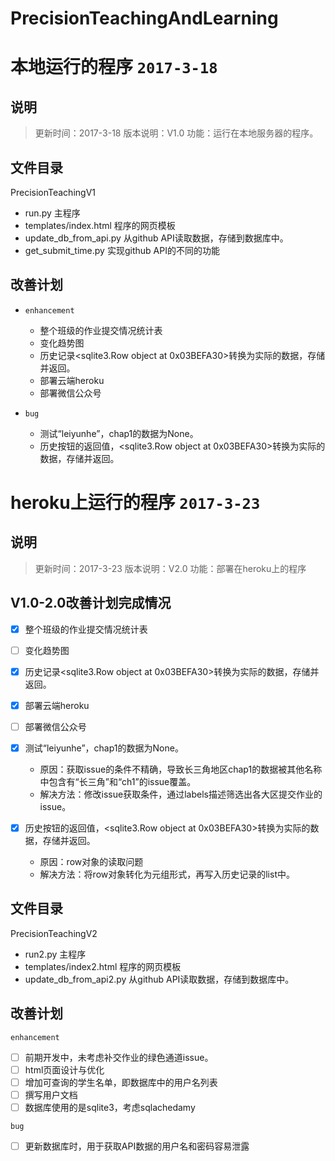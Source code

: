 # PrecisionTeachingAndLearning


# 本地运行的程序 ```2017-3-18```

## 说明

> 更新时间：2017-3-18
> 版本说明：V1.0
> 功能：运行在本地服务器的程序。


## 文件目录



PrecisionTeachingV1

+ run.py 主程序
+ templates/index.html 程序的网页模板
+ update_db_from_api.py 从github API读取数据，存储到数据库中。
+ get_submit_time.py 实现github API的不同的功能

## 改善计划

+ ```enhancement```

    - 整个班级的作业提交情况统计表
    - 变化趋势图
    - 历史记录<sqlite3.Row object at 0x03BEFA30>转换为实际的数据，存储并返回。
    - 部署云端heroku
    - 部署微信公众号

+ ```bug``` 

    - 测试“leiyunhe”，chap1的数据为None。
    - 历史按钮的返回值，<sqlite3.Row object at 0x03BEFA30>转换为实际的数据，存储并返回。


# heroku上运行的程序 ```2017-3-23```

## 说明

> 更新时间：2017-3-23
> 版本说明：V2.0
> 功能：部署在heroku上的程序

## V1.0-2.0改善计划完成情况

- [x] 整个班级的作业提交情况统计表
- [ ] 变化趋势图
- [x] 历史记录<sqlite3.Row object at 0x03BEFA30>转换为实际的数据，存储并返回。
- [x] 部署云端heroku
- [ ] 部署微信公众号
- [x] 测试“leiyunhe”，chap1的数据为None。

    + 原因：获取issue的条件不精确，导致长三角地区chap1的数据被其他名称中包含有“长三角”和“ch1”的issue覆盖。
    + 解决方法：修改issue获取条件，通过labels描述筛选出各大区提交作业的issue。
- [x] 历史按钮的返回值，<sqlite3.Row object at 0x03BEFA30>转换为实际的数据，存储并返回。
    + 原因：row对象的读取问题
    + 解决方法：将row对象转化为元组形式，再写入历史记录的list中。

## 文件目录

PrecisionTeachingV2

+ run2.py 主程序
+ templates/index2.html 程序的网页模板
+ update_db_from_api2.py 从github API读取数据，存储到数据库中。

## 改善计划

```enhancement```

- [ ] 前期开发中，未考虑补交作业的绿色通道issue。
- [ ] html页面设计与优化
- [ ] 增加可查询的学生名单，即数据库中的用户名列表
- [ ] 撰写用户文档
- [ ] 数据库使用的是sqlite3，考虑sqlachedamy

```bug```

- [ ] 更新数据库时，用于获取API数据的用户名和密码容易泄露

